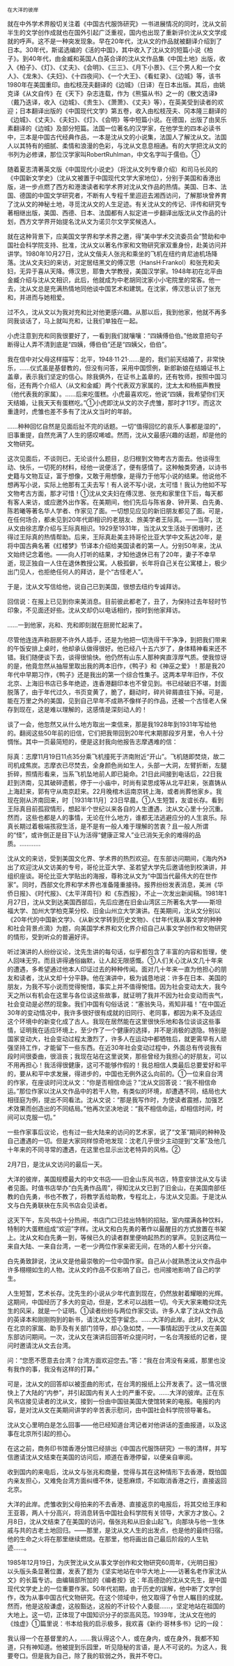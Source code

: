     在大洋的彼岸 

   就在中外学术界殷切关注着《中国古代服饰研究》一书进展情况的同时，沈从文前半生的文学创作成就也在国外引起广泛重视，国内也出现了重新评价沈从文文学成就的呼声。这不是一种突发现象。早在20年代，沈从文的作品就被翻译介绍到了日本。30年代，斯诺选编的《活的中国》，其中收入了沈从文的短篇小说《柏子》。到40年代，由金臧和英国人白英合译的沈从文作品集《中国土地》出版，收入《柏子》、《灯》、《丈夫》、《会明》、《三三》、《月下小景》、《三个男人和一个女人》、《龙朱》、《夫妇》、《十四夜间》、《一个大王》、《看虹录》、《边城》等，该书1980年在美国重印。由松枝茂夫翻译的《边城》（日译）在日本出版。其后，由姚克译《从文自传》在《天下》杂志连载，作为《熊猫从书》之一的《散文选译》（戴乃迭译，收入《边城》、《贵生》、《萧萧》、《丈夫》等），在英美受到读者的欢迎；日本翻译出版的《中国现代文学》第五卷，收入由松枝茂夫、冈本隆三翻译的《边城》、《丈夫》、《夫妇》、《灯》、《会明》等中短篇小说。在德国，出版了由吴乐素翻译的《边城》及部分短篇。法国一位著名的汉学家，在他学生的四本必读书中，三本是中国古代经典作品，一本是沈从文的小说集，法国人了解沈从文。法国人以其特有的细腻、柔情和浪漫的色彩，与沈从文息息相通。有的大学把沈从文的书列为必修课，那位汉学家叫RobertRuhlman，中文名字叫于儒伯。① 

   随着夏志清著英文版《中国现代小说史》（将沈从文列专章介绍）和司马长风的《中国新文学史》（沈从文被置于中国现代文学大家地位），分别于美国和香港出版，进一步点燃了西方和港澳读者和学术界对沈从文作品的热情。美国、日本、法国、德国的中国文学研究者，不断有人专程千里迢迢去湘西访问，了解那块曾养育了沈从文的神秘土地，寻觅沈从文的人生足迹。有关沈从文的传记、评传和研究专著相继出版，美国、西德、日本、法国都有人拟定进一步翻译出版沈从文作品的计划，西方文学界开始提名沈从文为诺贝尔文学奖候选人。 

   就在这种背景下，应美国文学界和学术界之邀，得“美中学术交流委员会”赞助和中国社会科学院支持、批准，沈从文以著名作家和文物研究家双重身份，赴美访问并讲学。1980年10月27日，沈从文偕夫人张兆和乘坐的飞机在纽约肯尼迪机场降落。沈从文夫妇的来访，对定居纽黑文的傅汉思（HansH·Frankol）和张充和夫妇，无异于喜从天降。傅汉思，耶鲁大学教授，美国汉学家。1948年初在北平由金臧介绍与沈从文相识，此后，他就成为中老胡同沈家小小宅院里的常客。他一去，沈从文总是充满热情地同他谈中国艺术和建筑。在沈家，傅汉思认识了张充和，并进而与她相爱。 

   过不久，沈从文以为我对充和比对他更感兴趣。从那以后，我到他家，他就不再多同我谈话了，马上就叫充和，让我们单独在一起。 

   小虎注意到充和同我很要好了，一看到我们就嚷嚷：“四姨傅伯伯。”他故意把句子断得让人弄不清到底是“四姨，傅伯伯”还是“四姨父，伯伯”。 

   我在信中对父母这样描写：北平，1948·11·21·……是的，我们前天结婚了，非常快乐，……仪式虽是基督教的，但没有问答，采用中国惯例，新郎新娘在结婚证书上盖章，表示我们坚定的信心。除我俩外，在证书上盖章的，还有牧师，按照中国习俗，还有两个介绍人（从文和金臧）两个代表双方家属的，沈太太和杨振声教授（他代表我的家属）。……后来吃蛋糕。小虎最喜欢吃，他说“四姨，我希望你们天天结婚，让我天天有蛋糕吃。”①小虎即沈从文的次子虎雏，那时才11岁。而这次重逢时，虎雏也差不多有了沈从文当时的年龄。 

   ……种种回忆自然是见面后扯不完的话题。一切“值得回忆的哀乐人事都是湿的”，旧事重提，自然充满了人生的感叹唏嘘。然而，沈从文最感兴趣的话题，却是他的文物研究。 

   这次见面后，不谈则已，无论谈什么题目，总归根到文物考古方面去。他谈得生动、快乐，一切死的材料，经他一说便活了，便有感情了。这种触类旁通，以诗书史籍与文物互证，富于想像，又敢于用想像，是得力于他写小说的结果。他说他不想再写小说，实际上他那有工夫去写！有人说不写小说，太可惜！我认为他如不写文物考古方面，那才可惜！①沈从文夫妇在傅汉思、张充和家里住下后，每天都有客人来访，或应邀外出作客。在美期间，他们先后与陈省身、钟开莱、白先勇、陈若曦等著名华人学者、作家见了面。一切想见应见的新旧朋友都见了面。可是，在任何场合，都未见到20年代即相识的老朋友、旅美学者王际真。——当年，沈从文由徐志摩介绍与王际真相识。1929至1931年，当沈从文生活处于困境时，还得过王际真的热情帮助。后来，王际真赴美主持哥伦比亚大学中文系达20年，是将中国古典名著《红楼梦》节译本介绍给美国读者的第一人。分别50年来，沈从文始终记念着他。——向人打听的结果，才知他退休已有了20年，妻子不幸早逝，现正独自一人住在退休教授公寓。人极孤僻，长年将自己关在公寓楼上，极少出门见人，也拒绝任何人的拜访，是个“古怪老人”。 

   于是，沈从文写信给他，说自己已到美国，很想去纽约专诚拜访。 

   回信说：在报上已见到你来美消息。目前彼此都老了，丑了，为保持过去年轻时节印象，不见面还好些。沈从文却仍以电话相约，按时到他家拜访。 

   ……一到他家，兆和、充和即刻就在厨房忙起来了。 

   尽管他连连声称厨房不许外人插手，还是为他把一切洗得干干净净，到把我们带来的午饭安排上桌时，他却承认做得很好。他已经八十五六岁了，身体精神看来还不错。我们随便谈下去，谈得很愉快。他仍然有山东人那种爽直淳厚气质。使我惊讶的是，他竟忽然从抽屉里取出我的两本旧作，《鸭子》和《神巫之爱》！那是我20年代中早期习作，《鸭子》还是我出的第一个综合性集子。这两本早年旧作，不仅北京、上海旧书店已多年绝迹，连香港翻印本也不曾见到。书已经破旧不堪，封面脱落了，由于年代过久，书页变黄了，脆了，翻动时，碎片碎屑直往下掉。可是，能在万里之外的美国，见到自己早年不成熟不像样子的作品，还被一个古怪老人保存到现在，这是难以理解的，这感情是深刻动人的！ 

   谈了一会，他忽然又从什么地方取出一束信来，那是我1928年到1931年写给他的。翻阅这些50年前的旧信，它们把我带回到20年代末期那段岁月里，令人十分惆怅。其中一页最简短的，便是这封我向他报告志摩遇难的信： 

   际真：志摩11月19日11点35分乘飞机撞死于济南附近“开山”。飞机随即焚烧，故二司机成焦炭。志摩衣已尽焚去，全身颜色尚如生人，头部一大洞，左臂折断，左腿折碎，照情形看来，当系飞机坠地前人即已毙命。21日此间接到电话后，22日我赶到济南，见其破碎遗骸，停于一小庙中，时尚有梁思成等从北平赶来，张嘉铸从上海赶来，郭有守从南京赶来。22月晚棺木运南京转上海，或者尚葬他家乡。我现在刚从济南回来，时［1931年11月］23日早晨。①人生短暂，友谊长存。看到王际真目前孤寂情形，想起半个世纪以来各自的人生遭遇，沈从文心里十分沉重。然而，这些也都是人的事情，无论在什么地方，谁都无法逃避应分的人生哀乐。际真长期过着极端孩寂生活，是不是有一般人难于理解的苦衷？且一般人所谓的“怪”，或许倒正是目下认为活得“健康正常人”业已消矢无余的难得的品质。………… 

   沈从文的来访，受到美国文化界、学术界的热烈欢迎。在东部访问期间，《海内外》出了欢迎沈从文访美的专号，哥伦比亚大学、圣若望大学先后邀请他到校演讲，并组织座谈。哥伦比亚大学贴出的海报，尊称沈从文为“中国当代最伟大的在世作家”。同时，西部文化界和学术界也准备隆重接待。报界纷纷发表消息，美洲《华侨日报》、《时代报》、《太平洋周刊》和《东西报》，不止一次发出新闻稿。1981年1月27日，沈从文到达美国西部后，先后应邀在旧金山湾区三所著名大学——斯坦福大学、加州大学柏克莱分校、旧金山州立大学演讲。在美期间，沈从文分别以《20年代的中国新文学》、《从新文学转到历史文物》、《廿年代我从事文学的种种和社会背景点滴》为题，向美国学术界和文化界介绍自己从事文学创作和文物研究的情形，受到听众的普遍好评。 

   听过演讲的人纷纷议论，沈先生讲的每句话，似乎都包含了丰富的内容和哲理，使人回味无穷。而且讲得通俗幽默，让人起无限感慨。①人们关心沈从文几十年来的遭遇，多希望通过他本人印证过去的种种传闻。面对几十年来一直为他担心的朋友和读者，沈从文却十分平静。他在演讲中，极为诚恳地说：许多在日本、美国的朋友，为我不写小说而觉得惋惜，事实上并不值得惋惜。因为社会变动太大，我今天之所以有机会在这里与各位谈这些故事，就证明了我并不因为社会变动而丧气，社会变动是必然的现象。我们中国有句俗话说：“塞翁失马，焉知非福！”在中国近30年的变动情况中，我许多很好很有成就的旧同行、老同事，都因为来不及适应这个环境中的新变化成了古人。我现在居然能在这里很快乐地和各位谈谈这些事情，证明我在适应环境上，至少作了一个健康的选择，并不是消极的退隐。特别是国家变动大，社会变动过程太激烈了，许多人在运动中都牺牲后，就更需早有人顽强坚持工作，才能留下一些东西。在近30年社会变动过程中，外面总有传说我有段时间很委曲，很沮丧；我现在站在这里说笑，那些曾经为我担心的好朋友，可以不用再担心！我活得很健康，这可不能够作假的！我总相信人类最后总要爱好和平的，要从和平中求发展，得进步的，中国也无例外这么向前的。①一位来自台湾的作家，在座谈时问沈从文：“你是否相信命运？”沈从文回答说：“我不相信命运。”那位作家以沈从文作品中的若干人物，有类似的环境，却遭遇不同，结局也大相径庭为例，提出不同看法。沈从文说：“那是我写作时，为使读者震撼，加强艺术效果而创造出的不同结局。”他再次坚决地说：“我不相信命运，却相信时间，时间可以克服一切。” 

   一些作家事后议论，也有过一些大陆来的访问的艺术家，说了“文革”期间的种种及自己遭遇的一切。但是大家同样惊奇地发现：沈老几乎很少主动提到“文革”及他几十年来的不同寻常的遭遇，在这里也显示出沈老特异的风格。② 

   2月7日，是沈从文访问的最后一天。 

   大洋的彼岸，美国规模最大的中文书店——旧金山东风书店，特意安排沈从文与读者见面。时值书店举办“白先勇作品周”，得知沈从文已到了旧金山，在美国南部任教的白先勇，书也不教了，将教学丢给助教，专程北上，与沈从文见面。于是沈从文与白先勇联袂在东风书店会见读者。 

   这天下午，东风书店十分热闹，书店门口已挂出特制的招贴，室内摆满各种饮料，特制的大蛋糕组成“欢迎”字样。沈从文和白先勇的著作以最醒目的方式放置在书架上。沈从文和白先勇一到，等候已久的读者群里便响起热烈的掌声。见到这两位一来自大陆、一来自台湾，一老一少两位作家亲密无间，在场的人都十分兴奋。 

   白先勇致辞说，沈从文是他最崇敬的一位中国作家。自己从小就熟悉沈从文作品中许多栩栩如生的人物。沈从文的作品不仅影响了自己，也间接地影响了自己的学生。 

   人生短暂，艺术长存。沈先生的小说从少年代直到现在，仍然放射着耀眼的光辉。这期间，中国经历了多大的变动，但是，艺术可以战胜一切。今天大家来瞻仰沈先生的风采，就是一个证明。①读者纷纷与两位作家交谈。许多人拿了沈从文作品的英译本和刚刚购到的新书，请沈从文签字留念。……大洋的此岸。此时，沈从文在北京的家属、助手及有关部门领导，却心急如焚，——事情起因于沈从文在美国东部访问期间。一次，沈从文在演讲后回答听众提问时，一名台湾报纸的记者，提问时邀请沈从文去台湾。 

   问：“您愿不愿意去台湾？台湾方面欢迎您去。”答：“我在台湾没有亲戚，那里也没有我作的事，我没有这样的打算。” 

   可是，沈从文的回答却以被歪曲的形式，在台湾的报纸上公开发表了。这一情况很快上了大陆的“内参”，并引起国内有关人士的严重不安。……大洋的彼岸。正在东风书店接见读者的沈从文，接到一份由中国驻美国大使馆转来的电报。电报的内容，是对沈从文在美期间讲学的辛苦表示慰问，由中国社会科学院领导署名。 

   沈从文心里明白是怎么回事——他已经知道台湾记者对他讲话的歪曲报道，以及这事在北京所引起的担心。 

   在这之前，商务印书馆香港分馆已经排出《中国古代服饰研究》一书的清样，并写信邀请沈从文结束在美国的访问后，顺道在香港停留，以便亲自审阅。 

   收到国内的来电后，沈从文与张兆和商量，觉得与其在这种情形下去香港，既怕国内亲友担心，又难免台湾方面纠缠不休，徒惹麻烦，不如取消香港之行，直接返回北京。 

   大洋的此岸。虎雏收到父母拍来的不去香港、直接返京的电报后，将其交给王序和王亚蓉，两人十分高兴，将消息转告中国社会科学院有关领导，大家方才放心。2月8日，沈从文结束了在美国的访问，偕张兆和从旧金山起飞，向那块与他一生休戚与共的古老土地回归。——那里，是沈从文人生的出发点，也是他的最终归宿。他的生命之火将在那里继续燃烧。在那里，他将画出自己最后阶段的人生轨迹……。 

   1985年12月19日，为庆贺沈从文从事文学创作和文物研究60周年，《光明日报》以头版头条显著位置，发表了题为《坚实地站在中华大地上——访著名老作家沈从文》的长篇专访。由编辑部所加的《编者按》说：年高德劭的沈从文先生，是中国现代文学史上的一位重要作家。50年代初期，由于历史的误解，他中断了文学创作，改为从事中国古代文物研究。在这个领域中，他又取得了令世人瞩目的成就。然而，他是这般谦虚，这般豁达，这般的不计较个人委屈……，坚定地站在祖国的大地上。这一切，正体现了中国知识分子的崇高风范。1939年，沈从文在他的《烛虚》①篇里说：书本给我的启示极多，我欢喜《新约·哥林多书》记的一段： 

   我认得一个在基督里的人，……我认得这个人，或在身内，或在身外，我都不知道，只有神知道。他被提到乐园里，听见隐秘的言语，是人不可说的。为这人，我要夸口。但是我为自己，除了我的软弱之外，我并不夸口。 

